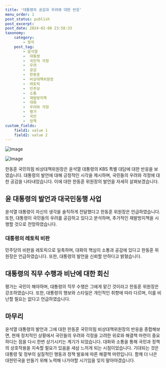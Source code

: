 ```yaml
---
title: '대통령의 공감과 우려에 대한 반응'
menu_order: 1
post_status: publish
post_excerpt: 
post_date: 2024-02-08 23:58:33
taxonomy:
    category:
        - 정치
    post_tag:
        - 윤석열
        -  대통령
        -  국민적 걱정
        -  우려
        -  공감
        -  한동훈
        -  비상대책위원장
        -  레토릭
        -  민주당
        -  소통
        -  재발방지책
        -  대화
        -  우려와 걱정
        -  평가
        -  국민
        -  정책
custom_fields:
    field1: value 1
    field2: value 2
---
```


![Image](https://imgnews.pstatic.net/image/123/2024/02/08/0002327227_001_20240208135501182.jpg?type=w647)

![Image](https://imgnews.pstatic.net/image/123/2024/02/08/0002327227_002_20240208135501199.jpg?type=w647)

한동훈 국민의힘 비상대책위원장은 윤석열 대통령의 KBS 특별 대담에 대한 반응을 보였습니다. 대통령의 발언에 대해 긍정적인 시각을 제시하며, 국민들의 우려와 걱정에 대한 공감을 나타내었습니다. 이에 대한 한동훈 위원장의 발언을 자세히 살펴보겠습니다.
## 윤 대통령의 발언과 대국민동행 사업
윤석열 대통령이 자신의 생각을 솔직하게 전달했다고 한동훈 위원장은 언급하였습니다. 또한, 대통령이 국민들의 우려를 공감하고 있다고 분석하며, 추가적인 재발방지책을 시행할 것으로 전망하였습니다.
### 대통령의 레토릭 비판
민주당의 비판을 레토릭으로 일축하며, 대화의 핵심이 소통과 공감에 있다고 한동훈 위원장은 언급하였습니다. 또한, 대통령의 발언을 신뢰할 만하다고 밝혔습니다.
## 대통령의 직무 수행과 비난에 대한 회신
평가는 국민이 해야하며, 대통령의 직무 수행은 그에게 맡긴 것이라고 한동훈 위원장은 강조하였습니다. 또한, 대통령의 행보와 스타일은 개인적인 취향에 따라 다르며, 이를 비난할 필요는 없다고 언급하였습니다.
## 마무리
윤석열 대통령의 발언과 그에 대한 한동훈 국민의힘 비상대책위원장의 반응을 종합해보면, 현재 정치적인 상황에서 국민들의 우려와 걱정을 고려한 위로와 해결책 마련이 중요하다는 점을 다시 한번 상기시키는 계기가 되었습니다. 대화와 소통을 통해 국민과 정책의 상호작용을 지속할 필요가 있음을 새삼 느끼게 되는 시점이었습니다. 기대되는 것은 대통령 및 정부의 실질적인 행동과 정책 발표에 따른 해결책 마련입니다. 함께 더 나은 대한민국을 만들기 위해 노력해 나가야할 시기임을 잊지 말아야겠습니다.
